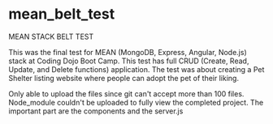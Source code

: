 # mean_belt_test
MEAN STACK BELT TEST

This was the final test for MEAN (MongoDB, Express, Angular, Node.js) stack at Coding Dojo Boot Camp.
This test has full CRUD (Create, Read, Update, and Delete functions) application.
The test was about creating a Pet Shelter listing website where people can adopt the pet of their liking.

Only able to  upload the files since git can't accept more than 100 files. Node_module couldn't be uploaded to fully view the completed project. The important part are the components and the server.js
